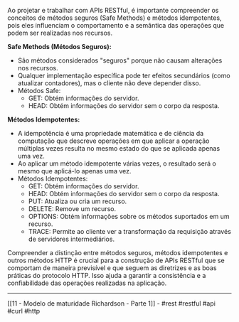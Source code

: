 Ao projetar e trabalhar com APIs RESTful, é importante compreender os conceitos de métodos seguros (Safe Methods) e métodos idempotentes, pois eles influenciam o comportamento e a semântica das operações que podem ser realizadas nos recursos.

**Safe Methods (Métodos Seguros):**
- São métodos considerados "seguros" porque não causam alterações nos recursos.
- Qualquer implementação específica pode ter efeitos secundários (como atualizar contadores), mas o cliente não deve depender disso.
- Métodos Safe:
    - GET: Obtém informações do servidor.
    - HEAD: Obtém informações do servidor sem o corpo da resposta.

**Métodos Idempotentes:**
- A idempotência é uma propriedade matemática e de ciência da computação que descreve operações em que aplicar a operação múltiplas vezes resulta no mesmo estado do que se aplicada apenas uma vez.
- Ao aplicar um método idempotente várias vezes, o resultado será o mesmo que aplicá-lo apenas uma vez.
- Métodos Idempotentes:
    - GET: Obtém informações do servidor.
    - HEAD: Obtém informações do servidor sem o corpo da resposta.
    - PUT: Atualiza ou cria um recurso.
    - DELETE: Remove um recurso.
    - OPTIONS: Obtém informações sobre os métodos suportados em um recurso.
    - TRACE: Permite ao cliente ver a transformação da requisição através de servidores intermediários.

Compreender a distinção entre métodos seguros, métodos idempotentes e outros métodos HTTP é crucial para a construção de APIs RESTful que se comportam de maneira previsível e que seguem as diretrizes e as boas práticas do protocolo HTTP. Isso ajuda a garantir a consistência e a confiabilidade das operações realizadas na aplicação.

---
[[11 - Modelo de maturidade Richardson - Parte 1]] - #rest #restful #api #curl #http